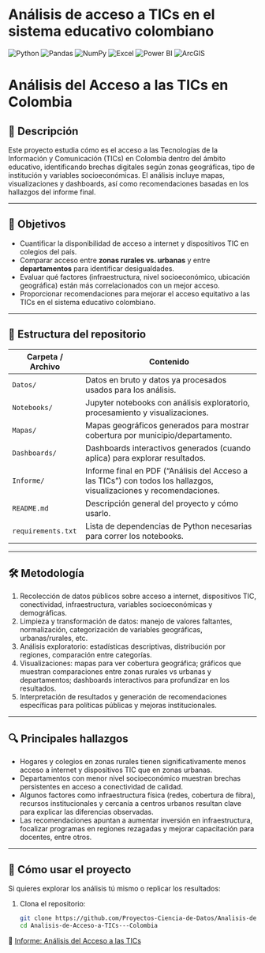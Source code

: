 # Análisis de acceso a TICs en el sistema educativo colombiano
![Python](https://img.shields.io/badge/Python-3776AB?logo=python&logoColor=white)
![Pandas](https://img.shields.io/badge/Pandas-150458?logo=pandas&logoColor=white)
![NumPy](https://img.shields.io/badge/NumPy-013243?logo=numpy&logoColor=white)
![Excel](https://img.shields.io/badge/Excel-217346?logo=microsoft-excel&logoColor=white)
![Power BI](https://img.shields.io/badge/Power%20BI-F2C811?logo=powerbi&logoColor=black)
![ArcGIS](https://img.shields.io/badge/ArcGIS-1E4D2B?logo=esri&logoColor=white)

# Análisis del Acceso a las TICs en Colombia

## 📄 Descripción

Este proyecto estudia cómo es el acceso a las Tecnologías de la Información y Comunicación (TICs) en Colombia dentro del ámbito educativo, identificando brechas digitales según zonas geográficas, tipo de institución y variables socioeconómicas. El análisis incluye mapas, visualizaciones y dashboards, así como recomendaciones basadas en los hallazgos del informe final.

---

## 🎯 Objetivos

- Cuantificar la disponibilidad de acceso a internet y dispositivos TIC en colegios del país.  
- Comparar acceso entre **zonas rurales vs. urbanas** y entre **departamentos** para identificar desigualdades.  
- Evaluar qué factores (infraestructura, nivel socioeconómico, ubicación geográfica) están más correlacionados con un mejor acceso.  
- Proporcionar recomendaciones para mejorar el acceso equitativo a las TICs en el sistema educativo colombiano.

---

## 📂 Estructura del repositorio

| Carpeta / Archivo               | Contenido                                                                 |
|----------------------------------|--------------------------------------------------------------------------|
| `Datos/`                         | Datos en bruto y datos ya procesados usados para los análisis.            |
| `Notebooks/`                    | Jupyter notebooks con análisis exploratorio, procesamiento y visualizaciones. |
| `Mapas/`                        | Mapas geográficos generados para mostrar cobertura por municipio/departamento. |
| `Dashboards/`                   | Dashboards interactivos generados (cuando aplica) para explorar resultados. |
| `Informe/`                       | Informe final en PDF (“Análisis del Acceso a las TICs”) con todos los hallazgos, visualizaciones y recomendaciones. |
| `README.md`                      | Descripción general del proyecto y cómo usarlo.                          |
| `requirements.txt`              | Lista de dependencias de Python necesarias para correr los notebooks.     |

---

## 🛠 Metodología

1. Recolección de datos públicos sobre acceso a internet, dispositivos TIC, conectividad, infraestructura, variables socioeconómicas y demográficas.  
2. Limpieza y transformación de datos: manejo de valores faltantes, normalización, categorización de variables geográficas, urbanas/rurales, etc.  
3. Análisis exploratorio: estadísticas descriptivas, distribución por regiones, comparación entre categorías.  
4. Visualizaciones: mapas para ver cobertura geográfica; gráficos que muestran comparaciones entre zonas rurales vs urbanas y departamentos; dashboards interactivos para profundizar en los resultados.  
5. Interpretación de resultados y generación de recomendaciones específicas para políticas públicas y mejoras institucionales.

---

## 🔍 Principales hallazgos

- Hogares y colegios en zonas rurales tienen significativamente menos acceso a internet y dispositivos TIC que en zonas urbanas.  
- Departamentos con menor nivel socioeconómico muestran brechas persistentes en acceso a conectividad de calidad.  
- Algunos factores como infraestructura física (redes, cobertura de fibra), recursos institucionales y cercanía a centros urbanos resultan clave para explicar las diferencias observadas.  
- Las recomendaciones apuntan a aumentar inversión en infraestructura, focalizar programas en regiones rezagadas y mejorar capacitación para docentes, entre otros.

---

## 🚀 Cómo usar el proyecto

Si quieres explorar los análisis tú mismo o replicar los resultados:

1. Clona el repositorio:  
   ```bash
   git clone https://github.com/Proyectos-Ciencia-de-Datos/Analisis-de-Acceso-a-TICs---Colombia.git
   cd Analisis-de-Acceso-a-TICs---Colombia

📑 [Informe: Análisis del Acceso a las TICs](Informe/Análisis%20del%20Acceso%20a%20las%20TICs.pdf)



